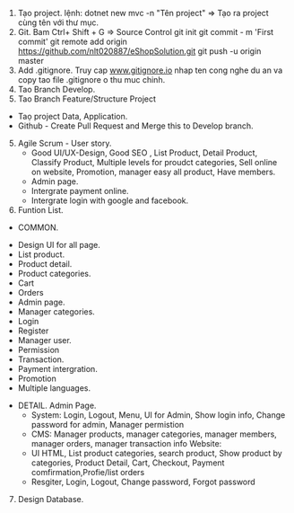 1. Tạo project.
  lệnh: dotnet new mvc -n "Tên project"
=> Tạo ra project cùng tên với thư mục.
2. Git.
Bam Ctrl+ Shift + G => Source Control 
git init
git commit - m 'First commit'
git remote add origin https://github.com/nlt020887/eShopSolution.git
git push -u origin master
3. Add .gitignore.
Truy cap  www.gitignore.io nhap ten cong nghe du an va copy tao file .gitignore o thu muc chinh.
4. Tao Branch Develop.
5. Tao Branch Feature/Structure Project
 - Taọ project Data, Application. 
 - Github - Create Pull Request and Merge this to Develop branch.
5. Agile Scrum - User story.
    - Good UI/UX-Design, Good SEO , List Product, Detail Product, Classify Product, Multiple levels for proudct categories, Sell online on website, Promotion, manager easy all product, Have members.
    - Admin page.
    - Intergrate payment online.
    - Intergrate login with google and facebook.
6. Funtion List.
  * COMMON.
   - Design UI for all page.
   - List product.
   - Product detail.
   - Product categories.
   - Cart
   - Orders
   - Admin page.
   - Manager categories.
   - Login
   - Register
   - Manager user.
   - Permission
   - Transaction.
   - Payment intergration.
   - Promotion
   - Multiple languages.
 * DETAIL.
  Admin Page. 
   - System: Login, Logout, Menu, UI for Admin, Show login info, Change password for admin, Manager permistion
   - CMS: Manager products, manager categories, manager members, manager orders, manager transaction info
  Website: 
   - UI HTML, List product categories, search product, Show product by categories, Product Detail, Cart, Checkout, Payment comfirmation,Profie/list orders
   - Resgiter, Login, Logout, Change password, Forgot password
7. Design Database.



